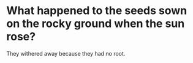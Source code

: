 # What happened to the seeds sown on the rocky ground when the sun rose?

They withered away because they had no root.
